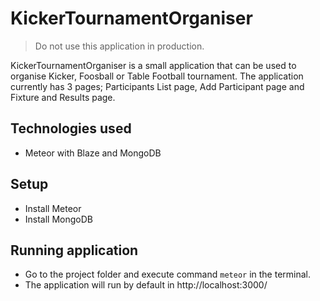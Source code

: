 # KickerTournamentOrganiser

> Do not use this application in production.

KickerTournamentOrganiser is a small application that can be used to organise Kicker, Foosball or Table Football tournament. The application currently has 3 pages; Participants List page, Add Participant page and Fixture and Results page.
 
## Technologies used

* Meteor with Blaze and MongoDB

## Setup

* Install Meteor
* Install MongoDB

## Running application

* Go to the project folder and execute command `meteor` in the terminal.
* The application will run by default in http://localhost:3000/
